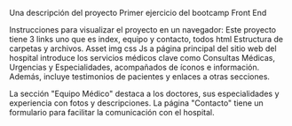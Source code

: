 Una descripción del proyecto
Primer ejercicio del bootcamp Front End

Instrucciones para visualizar el proyecto en un navegador: Este proyecto tiene 3 links uno que es index, equipo y contacto, todos html
Estructura de carpetas y archivos. Asset img css Js
a página principal del sitio web del hospital introduce los servicios médicos clave como Consultas Médicas, 
Urgencias y Especialidades, acompañados de íconos e información. Además, incluye testimonios de pacientes y enlaces a otras secciones.

La sección "Equipo Médico" destaca a los doctores, sus especialidades y experiencia con fotos y descripciones. La página "Contacto" tiene un formulario para facilitar la comunicación con el hospital.
